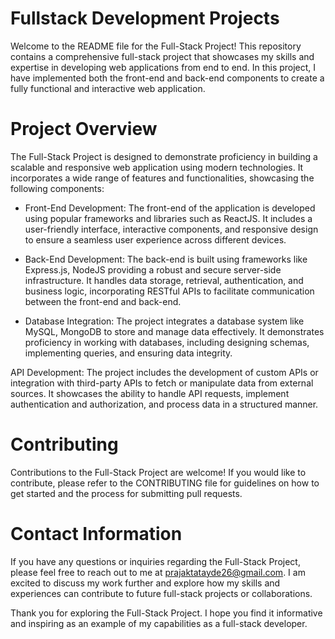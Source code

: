 # Fullstack Development Projects

Welcome to the README file for the Full-Stack Project! This repository contains a comprehensive full-stack project that showcases my skills and expertise in developing web applications from end to end. In this project, I have implemented both the front-end and back-end components to create a fully functional and interactive web application.

# Project Overview
The Full-Stack Project is designed to demonstrate proficiency in building a scalable and responsive web application using modern technologies. It incorporates a wide range of features and functionalities, showcasing the following components:

- Front-End Development: The front-end of the application is developed using popular frameworks and libraries such as ReactJS. It includes a user-friendly interface, interactive components, and responsive design to ensure a seamless user experience across different devices.

- Back-End Development: The back-end is built using frameworks like Express.js, NodeJS providing a robust and secure server-side infrastructure. It handles data storage, retrieval, authentication, and business logic, incorporating RESTful APIs to facilitate communication between the front-end and back-end.

- Database Integration: The project integrates a database system like MySQL, MongoDB to store and manage data effectively. It demonstrates proficiency in working with databases, including designing schemas, implementing queries, and ensuring data integrity.

API Development: The project includes the development of custom APIs or integration with third-party APIs to fetch or manipulate data from external sources. It showcases the ability to handle API requests, implement authentication and authorization, and process data in a structured manner.

# Contributing
Contributions to the Full-Stack Project are welcome! If you would like to contribute, please refer to the CONTRIBUTING file for guidelines on how to get started and the process for submitting pull requests.

# Contact Information
If you have any questions or inquiries regarding the Full-Stack Project, please feel free to reach out to me at prajaktatayde26@gmail.com. I am excited to discuss my work further and explore how my skills and experiences can contribute to future full-stack projects or collaborations.

Thank you for exploring the Full-Stack Project. I hope you find it informative and inspiring as an example of my capabilities as a full-stack developer.




